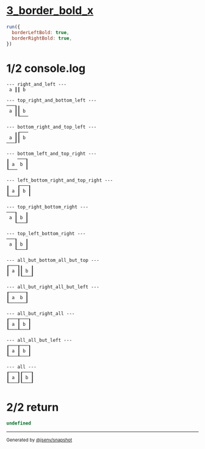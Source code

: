 # [3_border_bold_x](../../table_2_cells_same_row.test.mjs#L135)

```js
run({
  borderLeftBold: true,
  borderRightBold: true,
})
```

# 1/2 console.log

```console
--- right_and_left ---
 a ┃┃ b 

--- top_right_and_bottom_left ---
───┒╻   
 a ┃┃ b 
   ╹┖───

--- bottom_right_and_top_left ---
   ╻┎───
 a ┃┃ b 
───┚╹   

--- bottom_left_and_top_right ---
╻   ───┒
┃ a  b ┃
┖───   ╹

--- left_bottom_right_and_top_right ---
╻   ┎───┒
┃ a ┃ b ┃
┖───┚   ╹

--- top_right_bottom_right ---
───┒   ╻
 a ┃ b ┃
   ┖───┚

--- top_left_bottom_right ---
───┒   ╻
 a ┃ b ┃
   ┖───┚

--- all_but_bottom_all_but_top ---
┎───┒╻   ╻
┃ a ┃┃ b ┃
╹   ╹┖───┚

--- all_but_right_all_but_left ---
┎──────┒
┃ a  b ┃
┖──────┚

--- all_but_right_all ---
┎───┰───┒
┃ a ┃ b ┃
┖───┸───┚

--- all_all_but_left ---
┎───┰───┒
┃ a ┃ b ┃
┖───┸───┚

--- all ---
┎───┒┎───┒
┃ a ┃┃ b ┃
┖───┚┖───┚

```

# 2/2 return

```js
undefined
```

---

<sub>
  Generated by <a href="https://github.com/jsenv/core/tree/main/packages/independent/snapshot">@jsenv/snapshot</a>
</sub>
